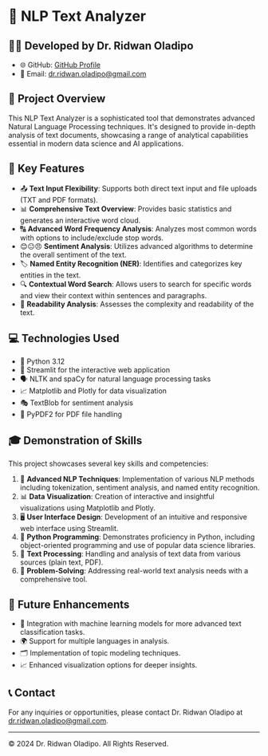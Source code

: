 # 🧠 NLP Text Analyzer

## 👨‍🔬 Developed by Dr. Ridwan Oladipo

- 🌐 GitHub: [GitHub Profile](https://github.com/dr-ridwanoladipo)
- 📧 Email: [dr.ridwan.oladipo@gmail.com](mailto:dr.ridwan.oladipo@gmail.com)

## 🌟 Project Overview

This NLP Text Analyzer is a sophisticated tool that demonstrates advanced Natural Language Processing techniques. It's designed to provide in-depth analysis of text documents, showcasing a range of analytical capabilities essential in modern data science and AI applications.

## 🚀 Key Features

- 📤 **Text Input Flexibility**: Supports both direct text input and file uploads (TXT and PDF formats).
- 📊 **Comprehensive Text Overview**: Provides basic statistics and generates an interactive word cloud.
- 🔠 **Advanced Word Frequency Analysis**: Analyzes most common words with options to include/exclude stop words.
- 😊😐😠 **Sentiment Analysis**: Utilizes advanced algorithms to determine the overall sentiment of the text.
- 🏷️ **Named Entity Recognition (NER)**: Identifies and categorizes key entities in the text.
- 🔍 **Contextual Word Search**: Allows users to search for specific words and view their context within sentences and paragraphs.
- 📖 **Readability Analysis**: Assesses the complexity and readability of the text.

## 💻 Technologies Used

- 🐍 Python 3.12
- 🌊 Streamlit for the interactive web application
- 🗣️ NLTK and spaCy for natural language processing tasks
- 📈 Matplotlib and Plotly for data visualization
- 🎭 TextBlob for sentiment analysis
- 📄 PyPDF2 for PDF file handling

## 🎓 Demonstration of Skills

This project showcases several key skills and competencies:

1. 🧠 **Advanced NLP Techniques**: Implementation of various NLP methods including tokenization, sentiment analysis, and named entity recognition.
2. 📊 **Data Visualization**: Creation of interactive and insightful visualizations using Matplotlib and Plotly.
3. 🖥️ **User Interface Design**: Development of an intuitive and responsive web interface using Streamlit.
4. 🐍 **Python Programming**: Demonstrates proficiency in Python, including object-oriented programming and use of popular data science libraries.
5. 📝 **Text Processing**: Handling and analysis of text data from various sources (plain text, PDF).
6. 🧩 **Problem-Solving**: Addressing real-world text analysis needs with a comprehensive tool.

## 🔮 Future Enhancements

- 🤖 Integration with machine learning models for more advanced text classification tasks.
- 🌍 Support for multiple languages in analysis.
- 🗂️ Implementation of topic modeling techniques.
- 📈 Enhanced visualization options for deeper insights.

## 📞 Contact

For any inquiries or opportunities, please contact Dr. Ridwan Oladipo at [dr.ridwan.oladipo@gmail.com](mailto:dr.ridwan.oladipo@gmail.com).

---

© 2024 Dr. Ridwan Oladipo. All Rights Reserved.
